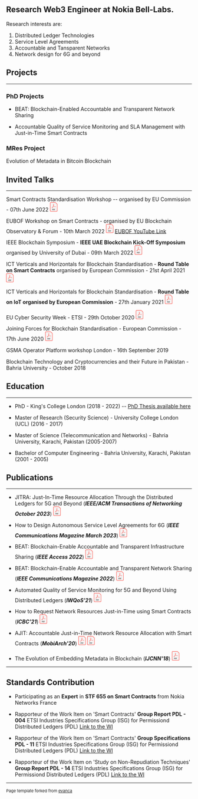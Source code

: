 
## Research Web3 Engineer at Nokia Bell-Labs.

Research interests are:
1) Distributed Ledger Technologies 
2) Service Level Agreements
3) Accountable and Tansparent Networks
3) Network design for 6G and beyond


## Projects 
---

### PhD Projects
- BEAT: Blockchain-Enabled Accountable and Transparent Network Sharing

- Accountable Quality of Service Monitoring and SLA Management with Just-in-Time Smart Contracts


### MRes Project
Evolution of Metadata in Bitcoin Blockchain




## Invited Talks
---

Smart Contracts Standardisation Workshop -- organised by EU Commission - 07th June 2022 <a href="//github.com/ToobaF/talks/raw/main/EUCommission0706.pdf" class="image fit"><img src="images/pdf.png" alt="Slides" width="20"></a>

EUBOF Workshop on Smart Contracts -  organised by EU Blockchain Observatory & Forum - 10th March 2022 <a href="//github.com/ToobaF/talks/raw/main/UEU-BOF.pdf" class="image fit"><img src="images/pdf.png" alt="Slides" width="20"></a> <a href="https://youtu.be/relp8dgbzqY"> EUBOF YouTube Link </a>  

IEEE Blockchain Symposium - **IEEE UAE Blockchain Kick-Off Symposium** organised by University of Dubai - 09th March 2022 <a href="//github.com/ToobaF/talks/raw/main/UAE_5GSummit.pdf" class="image fit"><img src="images/pdf.png" alt="Slides" width="20"></a>

ICT Verticals and Horizontals for Blockchain Standardisation - **Round Table on Smart Contracts** organised by European Commission - 21st April 2021 <a href="//github.com/ToobaF/talks/raw/main/IoT_EC_SC_RT.pdf" class="image fit"><img src="images/pdf.png" alt="Slides" width="20"></a>

ICT Verticals and Horizontals for Blockchain Standardisation - **Round Table on IoT organised by European Commission** - 27th January 2021 <a href="//github.com/ToobaF/talks/raw/main/IoT_EC.pdf" class="image fit"><img src="images/pdf.png" alt="Slides" width="20"></a>

EU Cyber Security Week - ETSI - 29th October 2020 <a href="//github.com/ToobaF/talks/raw/main/EU_cybersecurityweek.pdf" class="image fit"><img src="images/pdf.png" alt="Slides" width="20"></a>

 Joining Forces for Blockchain Standardisation - European Commission - 17th June 2020 <a href="//github.com/ToobaF/talks/raw/main/ec.pdf" class="image fit"><img src="images/pdf.png" alt="Slides" width="20"></a>

GSMA Operator Platform workshop London - 16th September 2019

Blockchain Technology and Cryptocurrencies and their Future in Pakistan - Bahria University - October 2018



## Education
---
- PhD - King's College London (2018 - 2022) --  <a href="https://kclpure.kcl.ac.uk/ws/portalfiles/portal/199281281/2023_Faisal_Tooba_1869756_ethesis.pdf"> PhD Thesis available here </a>  

- Master of Research (Security Science) - University College London (UCL) (2016 - 2017)

- Master of Science (Telecommunication and Networks) - Bahria University, Karachi, Pakistan (2005-2007)

- Bachelor of Computer Engineering - Bahria University, Karachi, Pakistan (2001 - 2005)


## Publications
---

- JITRA: Just-In-Time Resource Allocation Through the Distributed Ledgers for 5G and Beyond (***IEEE/ACM Transactions of Networking October 2023***)  <a href="//github.com/ToobaF/publications/raw/main/JITRA_Just-In-Time_Resource_Allocation_Through_the_Distributed_Ledgers_for_5G_and_Beyond.pdf" class="image fit"><img src="images/pdf.png" alt="SLA_SC" width="20"></a> 
- How to Design Autonomous Service Level Agreements for 6G (***IEEE Communications Magazine March 2023***)  <a href="//github.com/ToobaF/publications/raw/main/2204.03857.pdf" class="image fit"><img src="images/pdf.png" alt="SLA_SC" width="20"></a> 
- BEAT: Blockchain-Enable Accountable and Transparent Infrastructure Sharing (***IEEE Access 2022***)  <a href="//github.com/ToobaF/publications/raw/main/BEAT_Blockchain-Enabled_Accountable_and_Transparent_Infrastructure_Sharing_in_6G_and_Beyond.pdf" class="image fit"><img src="images/pdf.png" alt="BEAT" width="20"></a> 

- BEAT: Blockchain-Enable Accountable and Transparent Network Sharing (***IEEE Communications Magazine 2022***) <a href="//github.com/ToobaF/publications/raw/main/main_commag_rev.pdf" class="image fit"><img src="images/pdf.png" alt="BEAT" width="20"></a> 


- Automated Quality of Service Monitoring for 5G and Beyond Using Distributed Ledgers (***IWQoS'21***) <a href="//github.com/ToobaF/publications/raw/main/IWQoS-6.pdf" class="image fit"><img src="images/pdf.png" alt="Automated Quality of Service Monitoring for 5G and Beyond Using Distributed Ledgers" width="20"></a> 
<!-- - [AJIT: Accountable Just-in-Time Network Resource Allocation
with Smart Contracts](/pdf/AJIT.pdf) -->

<!-- - [The Evolution of Embedding Metadata in Blockchain](https://arxiv.org/abs/1806.06738)-->
- How to Request Network Resources Just-in-Time using Smart Contracts (***ICBC'21***) <a href="//github.com/ToobaF/publications/raw/main/How to Request Resources Just-in-Time with Smart Contracts.pdf" class="image fit"><img src="images/pdf.png" alt="The Evolution of Embedding Metadata in Blockchain" width="20"></a> 
  
- AJIT: Accountable Just-in-Time Network Resource Allocation with Smart Contracts (***MobiArch'20***) <a href="//github.com/ToobaF/publications/raw/main/AJIT.pdf" class="image fit"><img src="images/pdf.png" alt="Paper" width="20"></a> <a href="//github.com/ToobaF/talks/raw/main/MobiArch.pdf" class="image fit"><img src="images/pdf.png" alt="Slides" width="20"></a>

- The Evolution of Embedding Metadata in Blockchain  (***IJCNN'18***) <a href="https://arxiv.org/abs/1806.06738" class="image fit"><img src="images/pdf.png" alt="The Evolution of Embedding Metadata in Blockchain" width="20"></a> 
<!-- - [AJIT: Accountable Just-in-Time Network Resource Allocation
with Smart Contracts](/pdf/AJIT.pdf) -->



---

## Standards Contribution

- Participating as an **Expert** in **STF 655 on Smart Contracts** from Nokia Networks France

- Rapporteur of the Work Item on 'Smart Contracts' **Group Report PDL - 004** ETSI Industries Specifications Group (ISG) for Permissiond Distributed Ledgers (PDL) <a href="https://portal.etsi.org/webapp/WorkProgram/Report_WorkItem.asp?WKI_ID=58907">Link to the WI</a>

- Rapporteur of the Work Item on 'Smart Contracts' **Group Specifications PDL - 11** ETSI Industries Specifications Group (ISG) for Permissiond Distributed Ledgers (PDL) <a href="https://portal.etsi.org/webapp/WorkProgram/Report_WorkItem.asp?WKI_ID=62584">Link to the WI</a>

- Rapporteur of the Work Item on 'Study on Non-Repudiation Techniques' **Group Report PDL - 14** ETSI Industries Specifications Group (ISG) for Permissiond Distributed Ledgers (PDL) <a href="https://portal.etsi.org/webapp/WorkProgram/Report_WorkItem.asp?WKI_ID=64281">Link to the WI</a>

---
<p style="font-size:11px">Page template forked from <a href="https://github.com/evanca/quick-portfolio">evanca</a></p>
<!-- Remove above link if you don't want to attibute -->
